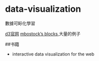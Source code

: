 data-visualization
==================

數據可眎化學習



[d3官网](http://d3js.org/)
[mbostock’s blocks](http://bl.ocks.org/mbostock),大量的例子

##书籍

- interactive data visualization for the web
